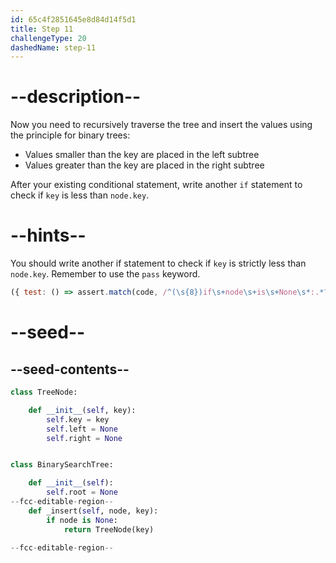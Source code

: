 ```yaml
---
id: 65c4f2851645e8d84d14f5d1
title: Step 11
challengeType: 20
dashedName: step-11
---
```


# --description--

Now you need to recursively traverse the tree and insert the values using the principle for binary trees:

- Values smaller than the key are placed in the left subtree
- Values greater than the key are placed in the right subtree

After your existing conditional statement, write another `if` statement to check if `key` is less than `node.key`.

# --hints--

You should write another if statement to check if `key` is strictly less than `node.key`. Remember to use the `pass` keyword.

```js
({ test: () => assert.match(code, /^(\s{8})if\s+node\s+is\s+None\s*:.*?\1if\s+key\s*<\s*node\.key\s*:/ms) })
```

# --seed--

## --seed-contents--

```py
class TreeNode:

    def __init__(self, key):
        self.key = key
        self.left = None
        self.right = None


class BinarySearchTree:

    def __init__(self):
        self.root = None
--fcc-editable-region--
    def _insert(self, node, key):
        if node is None:
            return TreeNode(key)

--fcc-editable-region--
```

